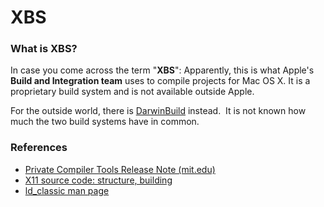 XBS
===
### What is XBS?
In case you come across the term "<span style="font-weight:bold">XBS</span>": Apparently, this is what Apple's <span style="font-weight:bold">Build and Integration team</span> uses to compile projects for Mac OS X. It is a proprietary build system and is not available outside Apple. 

For the outside world, there is [DarwinBuild](darwinbuild.html) instead. 
It is not known how much the two build systems have in common.
### References
-   [Private Compiler Tools Release Note (mit.edu)](http://web.mit.edu/darwin/src/modules/cctools/RelNotes/Private_CompilerTools.html)
-   [X11 source code: structure, building](http://lists.apple.com/archives/x11-users/2007/nov/msg00208.html)
-   [ld_classic man page](http://developer.apple.com/documentation/Darwin/Reference/ManPages/man1/ld_classic.1.html)
